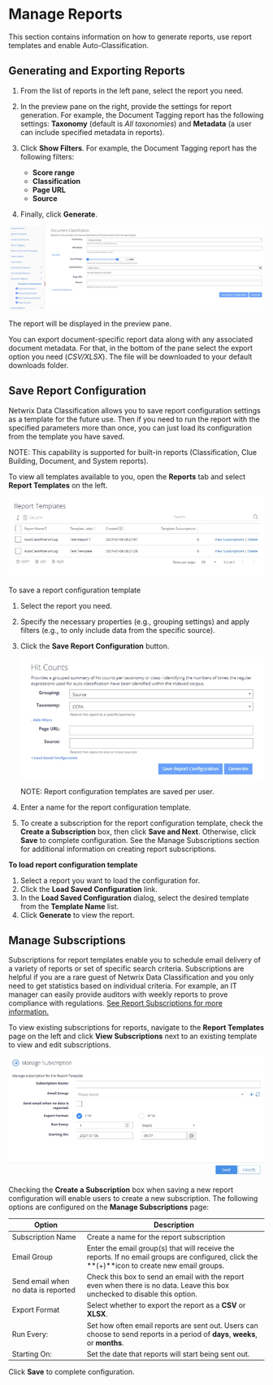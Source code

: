 # Manage Reports

This section contains information on how to generate reports, use report templates and enable
Auto-Classification.

## Generating and Exporting Reports

1. From the list of reports in the left pane, select the report you need.
2. In the preview pane on the right, provide the settings for report generation. For example, the
   Document Tagging report has the following settings: **Taxonomy** (default is _All taxonomies_)
   and **Metadata** (a user can include specified metadata in reports).
3. Click **Show Filters**. For example, the Document Tagging report has the following filters:

    - **Score range**
    - **Classification**
    - **Page URL**
    - **Source**

4. Finally, click **Generate**.

![reports_doctagging_thumb_0_0](../../../../../../static/img/product_docs/dataclassification/ndc/admin/reporting/reports_doctagging_thumb_0_0.webp)

The report will be displayed in the preview pane.

You can export document-specific report data along with any associated document metadata. For that,
in the bottom of the pane select the export option you need (_CSV/XLSX_). The file will be
downloaded to your default downloads folder.

## Save Report Configuration

Netwrix Data Classification allows you to save report configuration settings as a template for the
future use. Then if you need to run the report with the specified parameters more than once, you can
just load its configuration from the template you have saved.

NOTE: This capability is supported for built-in reports (Classification, Clue Building, Document,
and System reports).

To view all templates available to you, open the **Reports** tab and select **Report Templates** on
the left.

![reporttemplates](../../../../../../static/img/product_docs/dataclassification/ndc/admin/reporting/reporttemplates.webp)

To save a report configuration template

1. Select the report you need.
2. Specify the necessary properties (e.g., grouping settings) and apply filters (e.g., to only
   include data from the specific source).
3. Click the **Save Report Configuration** button.

    ![report_template](../../../../../../static/img/product_docs/dataclassification/ndc/admin/reporting/report_template.webp)

    NOTE: Report configuration templates are saved per user.

4. Enter a name for the report configuration template.
5. To create a subscription for the report configuration template, check the **Create a
   Subscription** box, then click **Save and Next**. Otherwise, click **Save** to complete
   configuration. See the Manage Subscriptions section for additional information on creating report
   subscriptions.

**To load report configuration template**

1. Select a report you want to load the configuration for.
2. Click the **Load Saved Configuration** link.
3. In the **Load Saved Configuration** dialog, select the desired template from the **Template
   Name** list.
4. Click **Generate** to view the report.

## Manage Subscriptions

Subscriptions for report templates enable you to schedule email delivery of a variety of reports or
set of specific search criteria. Subscriptions are helpful if you are a rare guest of Netwrix Data
Classification and you only need to get statistics based on individual criteria. For example, an IT
manager can easily provide auditors with weekly reports to prove compliance with regulations.
[See Report Subscriptions for more information.](reportsuscriptions.md)

To view existing subscriptions for reports, navigate to the **Report Templates** page on the left
and click **View Subscriptions** next to an existing template to view and edit subscriptions.

![managesubscription](../../../../../../static/img/product_docs/dataclassification/ndc/admin/reporting/managesubscription.webp)

Checking the **Create a Subscription** box when saving a new report configuration will enable users
to create a new subscription. The following options are configured on the **Manage Subscriptions**
page:

| Option                              | Description                                                                                                                                  |
| ----------------------------------- | -------------------------------------------------------------------------------------------------------------------------------------------- |
| Subscription Name                   | Create a name for the report subscription                                                                                                    |
| Email Group                         | Enter the email group(s) that will receive the reports. If no email groups are configured, click the **(+)**icon to create new email groups. |
| Send email when no data is reported | Check this box to send an email with the report even when there is no data. Leave this box unchecked to disable this option.                 |
| Export Format                       | Select whether to export the report as a **CSV** or **XLSX**.                                                                                |
| Run Every:                          | Set how often email reports are sent out. Users can choose to send reports in a period of **days**, **weeks**, or **months**.                |
| Starting On:                        | Set the date that reports will start being sent out.                                                                                         |

Click **Save** to complete configuration.
